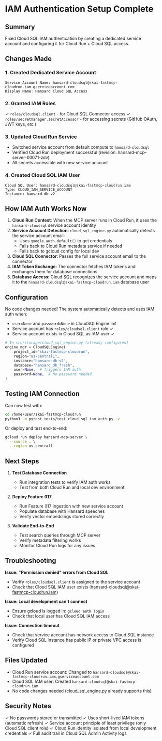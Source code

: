 # IAM Authentication Setup Complete

## Summary

Fixed Cloud SQL IAM authentication by creating a dedicated service account and configuring it for Cloud Run + Cloud SQL access.

## Changes Made

### 1. Created Dedicated Service Account
```
Service Account Name: hansard-cloudsql@skai-fastmcp-cloudrun.iam.gserviceaccount.com
Display Name: Hansard Cloud SQL Access
```

### 2. Granted IAM Roles
✓ `roles/cloudsql.client` - for Cloud SQL Connector access
✓ `roles/secretmanager.secretAccessor` - for accessing secrets (GitHub OAuth, JWT keys, etc.)

### 3. Updated Cloud Run Service
- Switched service account from default compute to `hansard-cloudsql`
- Verified Cloud Run deployment successful (revision: hansard-mcp-server-00071-zdv)
- All secrets accessible with new service account

### 4. Created Cloud SQL IAM User
```
Cloud SQL User: hansard-cloudsql@skai-fastmcp-cloudrun.iam
Type: CLOUD_IAM_SERVICE_ACCOUNT
Instance: hansard-db-v2
```

## How IAM Auth Works Now

1. **Cloud Run Context**: When the MCP server runs in Cloud Run, it uses the `hansard-cloudsql` service account identity
2. **Service Account Detection**: `cloud_sql_engine.py` automatically detects the service account email:
   - Uses `google.auth.default()` to get credentials
   - Falls back to Cloud Run metadata service if needed
   - Falls back to gcloud config for local dev
3. **Cloud SQL Connector**: Passes the full service account email to the connector
4. **IAM Token Exchange**: The connector fetches IAM tokens and exchanges them for database connections
5. **Database Access**: Cloud SQL recognizes the service account and maps it to the `hansard-cloudsql@skai-fastmcp-cloudrun.iam` database user

## Configuration

No code changes needed! The system automatically detects and uses IAM auth when:
- `user=None` and `password=None` in CloudSQLEngine init
- Service account has `roles/cloudsql.client` role ✓
- Service account exists in Cloud SQL as IAM user ✓

```python
# In src/storage/cloud_sql_engine.py (already configured)
engine_mgr = CloudSQLEngine(
    project_id="skai-fastmcp-cloudrun",
    region="us-central1",
    instance="hansard-db-v2",
    database="hansard_db_fresh",
    user=None,  # Triggers IAM auth
    password=None,  # No password needed
)
```

## Testing IAM Connection

Can now test with:
```bash
cd /home/user/skai-fastmcp-cloudrun
python3 -m pytest tests/test_cloud_sql_iam_auth.py -v
```

Or deploy and test end-to-end:
```bash
gcloud run deploy hansard-mcp-server \
  --source . \
  --region us-central1
```

## Next Steps

1. **Test Database Connection**
   - Run integration tests to verify IAM auth works
   - Test from both Cloud Run and local dev environment

2. **Deploy Feature 017**
   - Run Feature 017 ingestion with new service account
   - Populate database with Hansard speeches
   - Verify vector embeddings stored correctly

3. **Validate End-to-End**
   - Test search queries through MCP server
   - Verify metadata filtering works
   - Monitor Cloud Run logs for any issues

## Troubleshooting

**Issue: "Permission denied" errors from Cloud SQL**
- Verify `roles/cloudsql.client` is assigned to the service account
- Check that Cloud SQL IAM user exists (hansard-cloudsql@skai-fastmcp-cloudrun.iam)

**Issue: Local development can't connect**
- Ensure gcloud is logged in: `gcloud auth login`
- Check that local user has Cloud SQL IAM access

**Issue: Connection timeout**
- Check that service account has network access to Cloud SQL instance
- Verify Cloud SQL instance has public IP or private VPC access is configured

## Files Updated

- Cloud Run service account: Changed to `hansard-cloudsql@skai-fastmcp-cloudrun.iam.gserviceaccount.com`
- Cloud SQL IAM user: Created `hansard-cloudsql@skai-fastmcp-cloudrun.iam`
- No code changes needed (cloud_sql_engine.py already supports this)

## Security Notes

✓ No passwords stored or transmitted
✓ Uses short-lived IAM tokens (automatic refresh)
✓ Service account principle of least privilege (only Cloud SQL client role)
✓ Cloud Run identity isolated from local development credentials
✓ Full audit trail in Cloud SQL Admin Activity logs
